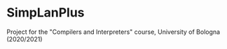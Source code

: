 # SimpLanPlus
Project for the "Compilers and Interpreters" course, University of Bologna (2020/2021)

